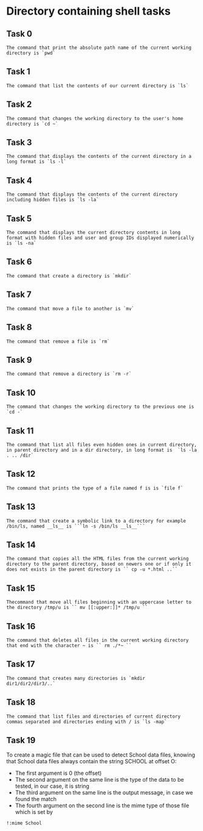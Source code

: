 # Directory containing shell tasks

## Task 0

	The command that print the absolute path name of the current working directory is `pwd`

## Task 1

	The command that list the contents of our current directory is `ls`

## Task 2

	The command that changes the working directory to the user's home directory is `cd ~`

## Task 3

	The command that displays the contents of the current directory in a long format is `ls -l`

## Task 4

	The command that displays the contents of the current directory including hidden files is `ls -la`

## Task 5

	The command that displays the current directory contents in long format with hidden files and user and group IDs displayed numerically is `ls -na`

## Task 6

	The command that create a directory is `mkdir`

## Task 7

	The command that move a file to another is `mv`

## Task 8

	The command that remove a file is `rm`

## Task 9

	The command that remove a directory is `rm -r`

## Task 10

	The command that changes the working directory to the previous one is `cd -`

## Task 11
	The command that list all files even hidden ones in current directory, in parent directory and in a dir directory, in long format is  `ls -la . .. /dir`

## Task 12

	The command that prints the type of a file named f is is `file f`

## Task 13

	The command that create a symbolic link to a directory for example /bin/ls, named __ls__ is ```ln -s /bin/ls __ls__```


## Task 14

	The command that copies all the HTML files from the current working directory to the parent directory, based on newers one or if only it does not exists in the parent directory is `` cp -u *.html ..``

## Task 15

	Thecommand that move all files beginning with an uppercase letter to the directory /tmp/u is `` mv [[:upper:]]* /tmp/u ``

## Task 16

	The command that deletes all files in the current working directory that end with the character ~ is `` rm ./*~ ``

## Task 17

	The command that creates many directories is `mkdir  dir1/dir2/dir3/..`


## Task 18

	The command that list files and directories of current directory commas separated and directories ending with / is `ls -map`


## Task 19


To create a magic file that can be used to detect School data files, knowing that School data files always contain the string SCHOOL at offset O: 

- The first argument is 0 (the offset)
- The second argument on the same line is the type of the data to be tested, in our case, it is string
- The third argument on the same line is the output message, in case we found the match
- The fourth argument on the second line is the mime type of those file which is set by 
```
!:mime School
```


